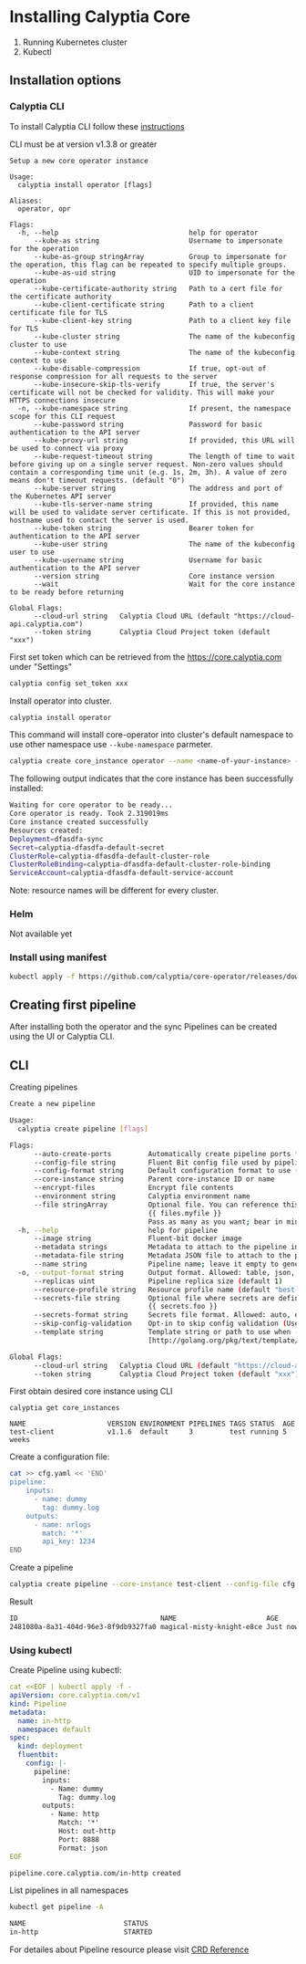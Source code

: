 # Installing Calyptia Core

1. Running Kubernetes cluster
2. Kubectl 

## Installation options
### Calyptia CLI 

To install Calyptia CLI follow these [instructions](https://github.com/calyptia/cli#install)

CLI must be at version v1.3.8 or greater

```
Setup a new core operator instance

Usage:
  calyptia install operator [flags]

Aliases:
  operator, opr

Flags:
  -h, --help                                help for operator
      --kube-as string                      Username to impersonate for the operation
      --kube-as-group stringArray           Group to impersonate for the operation, this flag can be repeated to specify multiple groups.
      --kube-as-uid string                  UID to impersonate for the operation
      --kube-certificate-authority string   Path to a cert file for the certificate authority
      --kube-client-certificate string      Path to a client certificate file for TLS
      --kube-client-key string              Path to a client key file for TLS
      --kube-cluster string                 The name of the kubeconfig cluster to use
      --kube-context string                 The name of the kubeconfig context to use
      --kube-disable-compression            If true, opt-out of response compression for all requests to the server
      --kube-insecure-skip-tls-verify       If true, the server's certificate will not be checked for validity. This will make your HTTPS connections insecure
  -n, --kube-namespace string               If present, the namespace scope for this CLI request
      --kube-password string                Password for basic authentication to the API server
      --kube-proxy-url string               If provided, this URL will be used to connect via proxy
      --kube-request-timeout string         The length of time to wait before giving up on a single server request. Non-zero values should contain a corresponding time unit (e.g. 1s, 2m, 3h). A value of zero means don't timeout requests. (default "0")
      --kube-server string                  The address and port of the Kubernetes API server
      --kube-tls-server-name string         If provided, this name will be used to validate server certificate. If this is not provided, hostname used to contact the server is used.
      --kube-token string                   Bearer token for authentication to the API server
      --kube-user string                    The name of the kubeconfig user to use
      --kube-username string                Username for basic authentication to the API server
      --version string                      Core instance version
      --wait                                Wait for the core instance to be ready before returning

Global Flags:
      --cloud-url string   Calyptia Cloud URL (default "https://cloud-api.calyptia.com")
      --token string       Calyptia Cloud Project token (default "xxx")
```

First set token which can be retrieved from the https://core.calyptia.com under "Settings"

```bash
calyptia config set_token xxx
```

Install operator into cluster. 
```bash
calyptia install operator 
```
This command will install core-operator into cluster's default namespace to use other namespace use `--kube-namespace` parmeter. 

```bash
calyptia create core_instance operator --name <name-of-your-instance> --wait
```
The following output indicates that the core instance has been successfully installed:
```bash
Waiting for core operator to be ready...
Core operator is ready. Took 2.319019ms
Core instance created successfully
Resources created:
Deployment=dfasdfa-sync
Secret=calyptia-dfasdfa-default-secret
ClusterRole=calyptia-dfasdfa-default-cluster-role
ClusterRoleBinding=calyptia-dfasdfa-default-cluster-role-binding
ServiceAccount=calyptia-dfasdfa-default-service-account
```
Note: resource names will be different for every cluster.

### Helm 

Not available yet

### Install using manifest

```bash 
kubectl apply -f https://github.com/calyptia/core-operator/releases/download/v1.0.0-RC1/manifest.yaml
```

## Creating first pipeline

After installing both the operator and the sync Pipelines can be created using the UI or Calyptia CLI.

## CLI

Creating pipelines

```bash
Create a new pipeline

Usage:
  calyptia create pipeline [flags]

Flags:
      --auto-create-ports         Automatically create pipeline ports from config (default true)
      --config-file string        Fluent Bit config file used by pipeline (default "fluent-bit.conf")
      --config-format string      Default configuration format to use (yaml, ini(deprecated))
      --core-instance string      Parent core-instance ID or name
      --encrypt-files             Encrypt file contents
      --environment string        Calyptia environment name
      --file stringArray          Optional file. You can reference this file contents from your config like so:
                                  {{ files.myfile }}
                                  Pass as many as you want; bear in mind the file name can only contain alphanumeric characters.
  -h, --help                      help for pipeline
      --image string              Fluent-bit docker image
      --metadata strings          Metadata to attach to the pipeline in the form of key:value. You could instead use a file with the --metadata-file option
      --metadata-file string      Metadata JSON file to attach to the pipeline intead of passing multiple --metadata flags
      --name string               Pipeline name; leave it empty to generate a random name
  -o, --output-format string      Output format. Allowed: table, json, yaml, go-template, go-template-file (default "table")
      --replicas uint             Pipeline replica size (default 1)
      --resource-profile string   Resource profile name (default "best-effort-low-resource")
      --secrets-file string       Optional file where secrets are defined. You can store key values and reference them inside your config like so:
                                  {{ secrets.foo }}
      --secrets-format string     Secrets file format. Allowed: auto, env, json, yaml. Auto tries to detect it from file extension (default "auto")
      --skip-config-validation    Opt-in to skip config validation (Use with caution as this option might be removed soon)
      --template string           Template string or path to use when -o=go-template, -o=go-template-file. The template format is golang templates
                                  [http://golang.org/pkg/text/template/#pkg-overview]

Global Flags:
      --cloud-url string   Calyptia Cloud URL (default "https://cloud-api.calyptia.com")
      --token string       Calyptia Cloud Project token (default "xxx")
```
First obtain desired core instance using CLI
```
calyptia get core_instances
```
```
NAME                    VERSION ENVIRONMENT PIPELINES TAGS STATUS  AGE
test-client             v1.1.6  default     3         test running 5 weeks
```

Create a configuration file:
```bash
cat >> cfg.yaml << 'END'
pipeline:
    inputs:
      - name: dummy
        tag: dummy.log
    outputs:
      - name: nrlogs
        match: '*'
        api_key: 1234
END
```

Create a pipeline 

```bash
calyptia create pipeline --core-instance test-client --config-file cfg.yaml 
```
Result
```bash
ID                                   NAME                      AGE
2481080a-8a31-404d-96e3-8f9db9327fa0 magical-misty-knight-e8ce Just now
```

### Using kubectl

Create Pipeline using kubectl:
```yaml
cat <<EOF | kubectl apply -f -
apiVersion: core.calyptia.com/v1
kind: Pipeline
metadata:
  name: in-http
  namespace: default
spec:
  kind: deployment
  fluentbit:
    config: |-
      pipeline:
        inputs:
          - Name: dummy
            Tag: dummy.log
        outputs:
          - Name: http
            Match: '*'
            Host: out-http
            Port: 8888
            Format: json
EOF
```

```bash
pipeline.core.calyptia.com/in-http created
```

List pipelines in all namespaces
```bash
kubectl get pipeline -A
```
```bash
NAME                        STATUS
in-http                     STARTED
```

For detailes about Pipeline resource please visit [CRD Reference](crd-reference.md)
